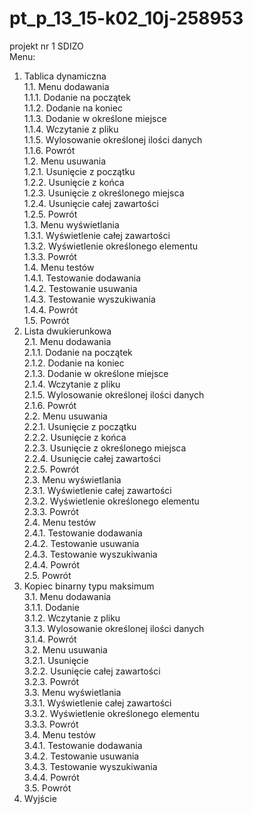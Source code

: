 # pt_p_13_15-k02_10j-258953
projekt nr 1 SDIZO<br />
 Menu:<br />
1. Tablica dynamiczna<br />
  1.1. Menu dodawania<br />
    1.1.1. Dodanie na początek<br />
    1.1.2. Dodanie na koniec<br />
    1.1.3. Dodanie w określone miejsce<br />
    1.1.4. Wczytanie z pliku<br />
    1.1.5. Wylosowanie określonej ilości danych<br />
    1.1.6. Powrót<br />
  1.2. Menu usuwania<br />
    1.2.1. Usunięcie z początku<br />
    1.2.2. Usunięcie z końca<br />
    1.2.3. Usunięcie z określonego miejsca<br />
    1.2.4. Usunięcie całej zawartości<br />
    1.2.5. Powrót<br />
  1.3. Menu wyświetlania<br />
    1.3.1. Wyświetlenie całej zawartości<br />
    1.3.2. Wyświetlenie określonego elementu<br />
    1.3.3. Powrót<br />
  1.4. Menu testów<br />
    1.4.1. Testowanie dodawania<br />
    1.4.2. Testowanie usuwania<br />
    1.4.3. Testowanie wyszukiwania<br />
    1.4.4. Powrót<br />
  1.5. Powrót<br />
2. Lista dwukierunkowa<br />
  2.1. Menu dodawania<br />
    2.1.1. Dodanie na początek<br />
    2.1.2. Dodanie na koniec<br />
    2.1.3. Dodanie w określone miejsce<br />
    2.1.4. Wczytanie z pliku<br />
    2.1.5. Wylosowanie określonej ilości danych<br />
    2.1.6. Powrót<br />
  2.2. Menu usuwania<br />
    2.2.1. Usunięcie z początku<br />
    2.2.2. Usunięcie z końca<br />
    2.2.3. Usunięcie z określonego miejsca<br />
    2.2.4. Usunięcie całej zawartości<br />
    2.2.5. Powrót<br />
  2.3. Menu wyświetlania<br />
    2.3.1. Wyświetlenie całej zawartości<br />
    2.3.2. Wyświetlenie określonego elementu<br />
    2.3.3. Powrót<br />
  2.4. Menu testów<br />
    2.4.1. Testowanie dodawania<br />
    2.4.2. Testowanie usuwania<br />
    2.4.3. Testowanie wyszukiwania<br />
    2.4.4. Powrót<br />
  2.5. Powrót<br />
3. Kopiec binarny typu maksimum<br />
  3.1. Menu dodawania<br />
    3.1.1. Dodanie<br />
    3.1.2. Wczytanie z pliku<br />
    3.1.3. Wylosowanie określonej ilości danych<br />
    3.1.4. Powrót<br />
  3.2. Menu usuwania<br />
    3.2.1. Usunięcie<br />
    3.2.2. Usunięcie całej zawartości<br />
    3.2.3. Powrót<br />
  3.3. Menu wyświetlania<br />
    3.3.1. Wyświetlenie całej zawartości<br />
    3.3.2. Wyświetlenie określonego elementu<br />
    3.3.3. Powrót<br />
  3.4. Menu testów<br />
    3.4.1. Testowanie dodawania<br />
    3.4.2. Testowanie usuwania<br />
    3.4.3. Testowanie wyszukiwania<br />
    3.4.4. Powrót<br />
  3.5. Powrót<br />
4. Wyjście<br />
